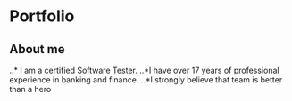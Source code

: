 # Portfolio

## About me
..* I am a certified Software Tester. 
..*I have over 17 years of professional experience in banking and finance. 
..*I strongly believe that team is better than a hero
